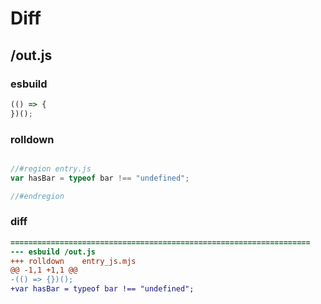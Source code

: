 # Diff
## /out.js
### esbuild
```js
(() => {
})();
```
### rolldown
```js

//#region entry.js
var hasBar = typeof bar !== "undefined";

//#endregion

```
### diff
```diff
===================================================================
--- esbuild	/out.js
+++ rolldown	entry_js.mjs
@@ -1,1 +1,1 @@
-(() => {})();
+var hasBar = typeof bar !== "undefined";

```